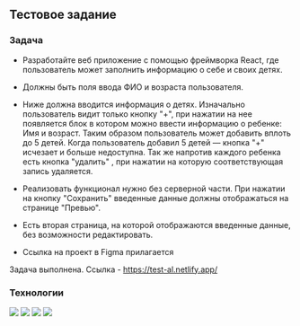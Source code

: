 ## Тестовое задание 

### Задача

 - Разработайте веб приложение с помощью фреймворка React, где пользователь может заполнить информацию о себе и своих детях.

- Должны быть поля ввода ФИО и возраста пользователя.

- Ниже должна вводится информация о детях. Изначально пользователь видит только кнопку "+", при нажатии на нее появляется блок в котором можно ввести информацию о ребенке: Имя и возраст. Таким образом пользователь может добавить вплоть до 5 детей. Когда пользователь добавил 5 детей — кнопка "+" исчезает и больше недоступна. Так же напротив каждого ребенка есть кнопка "удалить" , при нажатии на которую соответствующая запись удаляется.

- Реализовать функционал нужно без серверной части. При нажатии на кнопку "Сохранить" введенные данные должны отображаться на странице "Превью".

- Есть вторая страница, на которой отображаются введенные данные, без возможности редактировать.

- Ссылка на проект в Figma прилагается

Задача выполнена. Ссылка - https://test-al.netlify.app/

### Технологии

<img src='https://img.shields.io/badge/HTML5-E34F26?style=for-the-badge&logo=html5&logoColor=white'> <img src='https://img.shields.io/badge/CSS3-1572B6?style=for-the-badge&logo=css3&logoColor=white'> <img src='https://img.shields.io/badge/JavaScript-F7DF1E?style=for-the-badge&logo=javascript&logoColor=black' > <img src='https://img.shields.io/badge/React-20232A?style=for-the-badge&logo=react&logoColor=61DAFB' >



